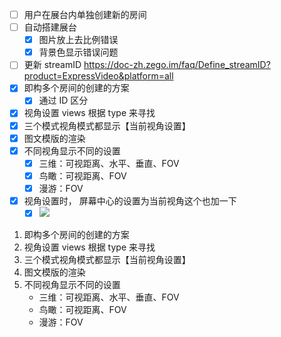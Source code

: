 - [ ] 用户在展台内单独创建新的房间
- [ ] 自动搭建展台
	- [x] 图片放上去比例错误
	- [x] 背景色显示错误问题
- [ ] 更新 streamID https://doc-zh.zego.im/faq/Define_streamID?product=ExpressVideo&platform=all
- [x] 即构多个房间的创建的方案
	- [x] 通过 ID 区分
- [x] 视角设置 views 根据 type 来寻找
- [x] 三个模式视角模式都显示【当前视角设置】
- [x] 图文模版的渲染
- [x] 不同视角显示不同的设置
	- [x] 三维：可视距离、水平、垂直、FOV  
	- [x] 鸟瞰：可视距离、FOV  
	- [x] 漫游：FOV
- [x] 视角设置时， 屏幕中心的设置为当前视角这个也加一下
	- [x] ![](Pasted%20image%2020240327104444.png)

1. 即构多个房间的创建的方案
2. 视角设置 views 根据 type 来寻找
3. 三个模式视角模式都显示【当前视角设置】
4. 图文模版的渲染
5. 不同视角显示不同的设置
	- 三维：可视距离、水平、垂直、FOV  
	- 鸟瞰：可视距离、FOV  
	- 漫游：FOV